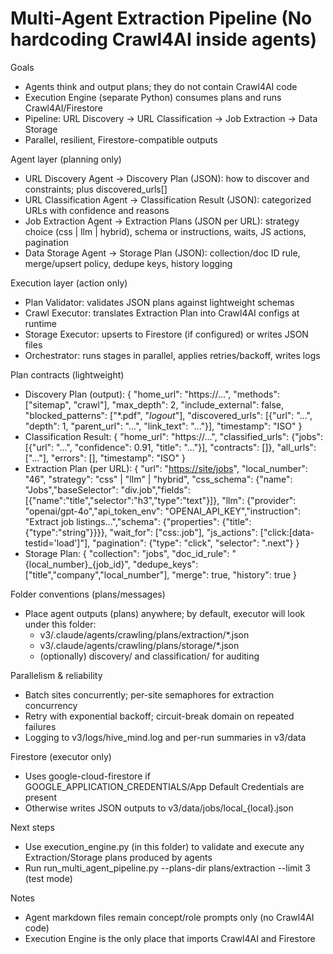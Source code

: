 # Multi-Agent Extraction Pipeline (No hardcoding Crawl4AI inside agents)

Goals

- Agents think and output plans; they do not contain Crawl4AI code
- Execution Engine (separate Python) consumes plans and runs Crawl4AI/Firestore
- Pipeline: URL Discovery → URL Classification → Job Extraction → Data Storage
- Parallel, resilient, Firestore-compatible outputs

Agent layer (planning only)

- URL Discovery Agent → Discovery Plan (JSON): how to discover and constraints; plus discovered_urls[]
- URL Classification Agent → Classification Result (JSON): categorized URLs with confidence and reasons
- Job Extraction Agent → Extraction Plans (JSON per URL): strategy choice (css | llm | hybrid), schema or instructions, waits, JS actions, pagination
- Data Storage Agent → Storage Plan (JSON): collection/doc ID rule, merge/upsert policy, dedupe keys, history logging

Execution layer (action only)

- Plan Validator: validates JSON plans against lightweight schemas
- Crawl Executor: translates Extraction Plan into Crawl4AI configs at runtime
- Storage Executor: upserts to Firestore (if configured) or writes JSON files
- Orchestrator: runs stages in parallel, applies retries/backoff, writes logs

Plan contracts (lightweight)

- Discovery Plan (output):
  {
    "home_url": "https://...",
    "methods": ["sitemap", "crawl"],
    "max_depth": 2,
    "include_external": false,
    "blocked_patterns": ["*.pdf", "*logout*"],
    "discovered_urls": [{"url": "...", "depth": 1, "parent_url": "...", "link_text": "..."}],
    "timestamp": "ISO"
  }
- Classification Result:
  {
    "home_url": "https://...",
    "classified_urls": {"jobs": [{"url": "...", "confidence": 0.91, "title": "..."}], "contracts": []},
    "all_urls": ["..."],
    "errors": [],
    "timestamp": "ISO"
  }
- Extraction Plan (per URL):
  {
    "url": "<https://site/jobs>",
    "local_number": "46",
    "strategy": "css" | "llm" | "hybrid",
    "css_schema": {"name": "Jobs","baseSelector": "div.job","fields": [{"name":"title","selector":"h3","type":"text"}]},
    "llm": {"provider": "openai/gpt-4o","api_token_env": "OPENAI_API_KEY","instruction": "Extract job listings...","schema": {"properties": {"title": {"type":"string"}}}},
    "wait_for": ["css:.job"],
    "js_actions": ["click:[data-testid='load']"],
    "pagination": {"type": "click", "selector": ".next"}
  }
- Storage Plan:
  {
    "collection": "jobs",
    "doc_id_rule": "{local_number}_{job_id}",
    "dedupe_keys": ["title","company","local_number"],
    "merge": true,
    "history": true
  }

Folder conventions (plans/messages)

- Place agent outputs (plans) anywhere; by default, executor will look under this folder:
  - v3/.claude/agents/crawling/plans/extraction/*.json
  - v3/.claude/agents/crawling/plans/storage/*.json
  - (optionally) discovery/ and classification/ for auditing

Parallelism & reliability

- Batch sites concurrently; per-site semaphores for extraction concurrency
- Retry with exponential backoff; circuit-break domain on repeated failures
- Logging to v3/logs/hive_mind.log and per-run summaries in v3/data

Firestore (executor only)

- Uses google-cloud-firestore if GOOGLE_APPLICATION_CREDENTIALS/App Default Credentials are present
- Otherwise writes JSON outputs to v3/data/jobs/local_{local}.json

Next steps

- Use execution_engine.py (in this folder) to validate and execute any Extraction/Storage plans produced by agents
- Run run_multi_agent_pipeline.py --plans-dir plans/extraction --limit 3 (test mode)

Notes

- Agent markdown files remain concept/role prompts only (no Crawl4AI code)
- Execution Engine is the only place that imports Crawl4AI and Firestore
